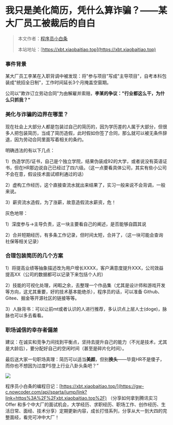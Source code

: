 # 我只是美化简历，凭什么算诈骗？——某大厂员工被裁后的自白

> 本文作者：[程序员小白条](https://github.com/luoye6)
>
> 本站地址：[https://xbt.xiaobaitiao.top](https://xbt.xiaobaitiao.top)

### 事件背景

某大厂员工李某在入职背调中被发现：将"参与项目"写成"主导项目"，自考本科包装成"统招全日制"，工作时间延长3个月掩盖空窗期。



公司以"欺诈订立劳动合同"为由解雇并索赔，**李某的争议："行业都这么干，为什么只抓我？"**



### **美化与诈骗的边界在哪里？**

现在社会上大部分人都是包装过自己的简历的，因为学历差的人属于大部分，但很多人把包装简历，当成了简历造假，此时假如你签了合同，那么就可以被无条件辞退，因为劳动合同里面写着相关的条约。

明确违法的有以下几点：

1）伪造学历/证书，自己是个独立学院，结果伪装成92的大学，或者说没有英语证书，但在HR那边说自己已经过了四六级。（这一点要看具体公司，其实有些小公司不会在意，假设技术面试顺利通过的话）

2）虚构工作经历，这个直接查流水就出来结果了，实习一般来说不会背调，一般来说。

3）薪资流水造假，为了涨薪，故意造假流水薪资，危！



灰色地带：

1）深度参与->主导负责，这一块主要看自己的阐述，是否能够自圆其说

2）合并短期经历，有多条工作记录，但时间太短，合并了，（这一块可能会查询社保等相关记录）



### 合理包装简历的几个方案

1）将提高业绩等抽象描述改为用户增长XXXX，客户满意度提升XXX，公司效益提高XX（公司的数据都可以记录下来包括个人的）

2）技能的可视化处理，闲暇之余，去整理一个作品集（尤其是设计师和游戏开发等方向，这尤其重要，好的技术基本能绝杀），程序员的话，可以准备 Github、Gitee、掘金等开源社区的链接等等。

3）人脉背书：可以让前mt或者认识的人进行推荐，多认识点上层人士(doge)，脉脉也可以多去看看。



### 职场诚信的幸存者偏差

建议：在诚实和竞争力间找到平衡点，坚持去提升自己的能力（不光是技术，尤其是大龄后），要分配好自己的空闲时间（甚至是碎片化时间）。



最后送大家一句职场真理：简历可以适当**美颜**，但别**换头**——毕竟HR不是傻子，而你也不想因为过度PS登上行业八卦头条吧？”

![](https://pic.yupi.icu/5563/202507092006492.png)



程序员小白条的编程日记：[https://xbt.xiaobaitiao.top/](https://gw-c.nowcoder.com/api/sparta/jump/link?link=https%3A%2F%2Fxbt.xiaobaitiao.top%2F) （分享如何拿到腾讯实习 Offer 和多个中大厂的面试机会，大学经历、求职经历、职场工作、创作经历、生活日常、面经、技术分享）定期更新内容，成长打怪系列，分享从大一到大四的完整面经，看完可冲中大厂！

